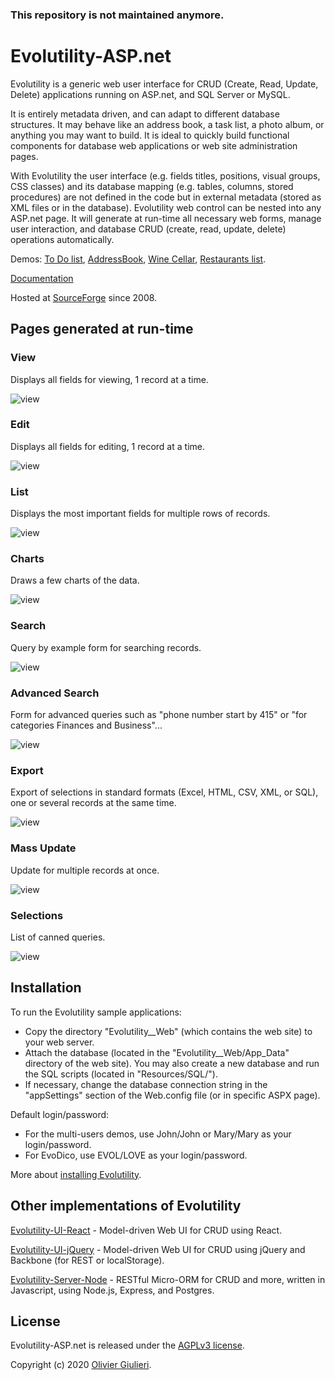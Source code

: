 
### This repository is not maintained anymore.

# Evolutility-ASP.net

Evolutility is a generic web user interface for CRUD (Create, Read, Update, Delete) applications running on ASP.net, and SQL Server or MySQL. 

It is entirely metadata driven, and can adapt to different database structures. It may behave like an address book, a task list, a photo album, or anything you may want to build. It is ideal to quickly build functional components for database web applications or web site administration pages.

With Evolutility the user interface (e.g. fields titles, positions, visual groups, CSS classes) and its database mapping (e.g. tables, columns, stored procedures) are not defined in the code but in external metadata (stored as XML files or in the database). Evolutility web control can be nested into any ASP.net page. It will generate at run-time all necessary web forms, manage user interaction, and database CRUD (create, read, update, delete) operations automatically.

Demos: 
[To Do list](http://evolutility.com/demo/demo_ToDo.aspx),
[AddressBook](http://evolutility.com/demo/demo_addressbook.aspx),
[Wine Cellar](http://evolutility.com/demo/demo_WineCellar.aspx),
[Restaurants list](http://evolutility.com/demo/demo_Restaurant.aspx).

[Documentation](http://evolutility.com/doc/doc.aspx)

Hosted at [SourceForge](https://sourceforge.net/projects/evolutility/) since 2008.


## Pages generated at run-time

### View 
Displays all fields for viewing, 1 record at a time. 

![view](./Evolutility_Web/Doc/pix/EvoModes/evomode-view.gif)

### Edit 
Displays all fields for editing, 1 record at a time. 

![view](Evolutility_Web/Doc/pix/EvoModes/evomode-edit.gif)

### List 
Displays the most important fields for multiple rows of records.

![view](Evolutility_Web/Doc/pix/EvoModes/evomode-list.gif)

### Charts 
Draws a few charts of the data.

![view](Evolutility_Web/Doc/pix/EvoModes/evomode-charts.gif)

### Search 
Query by example form for searching records.

![view](Evolutility_Web/Doc/pix/EvoModes/evomode-search.gif)

### Advanced Search 
Form for advanced queries such as "phone number start by 415" or "for categories Finances and Business"... 

![view](Evolutility_Web/Doc/pix/EvoModes/evomode-searchadv.gif)

### Export
Export of selections in standard formats (Excel, HTML, CSV, XML, or SQL), one or several records at the same time.   

![view](Evolutility_Web/Doc/pix/EvoModes/evomode-export.gif)

### Mass Update 
Update for multiple records at once.

![view](Evolutility_Web/Doc/pix/EvoModes/evomode-view.gif)

### Selections 
List of canned queries.

![view](Evolutility_Web/Doc/pix/EvoModes/evomode-selections.gif)


## Installation

To run the Evolutility sample applications:

- Copy the directory "Evolutility__Web" (which contains the web site) to your web server.
- Attach the database (located in the "Evolutility__Web/App_Data" directory of the web site). 
   You may also create a new database and run the SQL scripts (located in "Resources/SQL/").
- If necessary, change the database connection string in the "appSettings" section 
    of the Web.config file (or in specific ASPX page). 

Default login/password:

 - For the multi-users demos, use John/John or Mary/Mary as your login/password.
 - For EvoDico, use EVOL/LOVE as your login/password.

More about [installing Evolutility](http://evolutility.com/doc/EvoDoc_Install.aspx).

## Other implementations of Evolutility

[Evolutility-UI-React](https://github.com/evoluteur/evolutility-ui-react) - Model-driven Web UI for CRUD using React.

[Evolutility-UI-jQuery](https://github.com/evoluteur/evolutility-ui-jquery) - Model-driven Web UI for CRUD using jQuery and Backbone (for REST or localStorage).

[Evolutility-Server-Node](https://github.com/evoluteur/evolutility-server-node) - RESTful Micro-ORM for CRUD and more, written in Javascript, using Node.js, Express, and Postgres.



## License

Evolutility-ASP.net is released under the [AGPLv3 license](http://github.com/evoluteur/evolutility-asp.net/blob/master/License_AGPL-3_0.txt).

Copyright (c) 2020 [Olivier Giulieri](https://evoluteur.github.io/).
